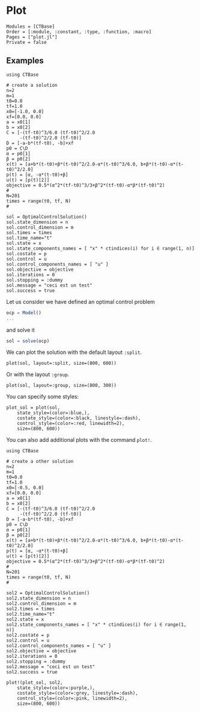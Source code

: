# Plot

```@autodocs
Modules = [CTBase]
Order = [:module, :constant, :type, :function, :macro]
Pages = ["plot.jl"]
Private = false
```

## Examples

```@setup main
using CTBase

# create a solution
n=2
m=1
t0=0.0
tf=1.0
x0=[-1.0, 0.0]
xf=[0.0, 0.0]
a = x0[1]
b = x0[2]
C = [-(tf-t0)^3/6.0 (tf-t0)^2/2.0
     -(tf-t0)^2/2.0 (tf-t0)]
D = [-a-b*(tf-t0), -b]+xf
p0 = C\D
α = p0[1]
β = p0[2]
x(t) = [a+b*(t-t0)+β*(t-t0)^2/2.0-α*(t-t0)^3/6.0, b+β*(t-t0)-α*(t-t0)^2/2.0]
p(t) = [α, -α*(t-t0)+β]
u(t) = [p(t)[2]]
objective = 0.5*(α^2*(tf-t0)^3/3+β^2*(tf-t0)-α*β*(tf-t0)^2)
#
N=201
times = range(t0, tf, N)
#

sol = OptimalControlSolution()
sol.state_dimension = n
sol.control_dimension = m
sol.times = times
sol.time_name="t"
sol.state = x
sol.state_components_names = [ "x" * ctindices(i) for i ∈ range(1, n)]
sol.costate = p
sol.control = u
sol.control_components_names = [ "u" ]
sol.objective = objective
sol.iterations = 0
sol.stopping = :dummy
sol.message = "ceci est un test"
sol.success = true
```

Let us consider we have defined an optimal control problem

```julia
ocp = Model()
...
```

and solve it

```julia
sol = solve(ocp)
```

We can plot the solution with the default layout `:split`.

```@example main
plot(sol, layout=:split, size=(800, 600))
```

Or with the layout `:group`.

```@example main
plot(sol, layout=:group, size=(800, 300))
```

You can specify some styles:

```@example main
plot_sol = plot(sol, 
    state_style=(color=:blue,), 
    costate_style=(color=:black, linestyle=:dash),
    control_style=(color=:red, linewidth=2),
    size=(800, 600))
```

You can also add additional plots with the command `plot!`.

```@setup main
using CTBase

# create a other solution
n=2
m=1
t0=0.0
tf=1.0
x0=[-0.5, 0.0]
xf=[0.0, 0.0]
a = x0[1]
b = x0[2]
C = [-(tf-t0)^3/6.0 (tf-t0)^2/2.0
     -(tf-t0)^2/2.0 (tf-t0)]
D = [-a-b*(tf-t0), -b]+xf
p0 = C\D
α = p0[1]
β = p0[2]
x(t) = [a+b*(t-t0)+β*(t-t0)^2/2.0-α*(t-t0)^3/6.0, b+β*(t-t0)-α*(t-t0)^2/2.0]
p(t) = [α, -α*(t-t0)+β]
u(t) = [p(t)[2]]
objective = 0.5*(α^2*(tf-t0)^3/3+β^2*(tf-t0)-α*β*(tf-t0)^2)
#
N=201
times = range(t0, tf, N)
#

sol2 = OptimalControlSolution()
sol2.state_dimension = n
sol2.control_dimension = m
sol2.times = times
sol2.time_name="t"
sol2.state = x
sol2.state_components_names = [ "x" * ctindices(i) for i ∈ range(1, n)]
sol2.costate = p
sol2.control = u
sol2.control_components_names = [ "u" ]
sol2.objective = objective
sol2.iterations = 0
sol2.stopping = :dummy
sol2.message = "ceci est un test"
sol2.success = true
```

```@example main
plot!(plot_sol, sol2, 
    state_style=(color=:purple,), 
    costate_style=(color=:grey, linestyle=:dash),
    control_style=(color=:pink, linewidth=2),
    size=(800, 600))
```
